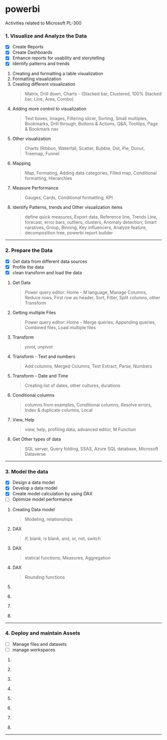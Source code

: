 # powerbi
Activities related to Microsoft PL-300


### 1. Visualize and Analyze the Data
- [x] Create Reports
- [x] Create Dashboards
- [x] Enhance reports for usability and storytelling
- [x] Identify patterns and trends

1. Creating and formatting a table visualization
2. Formatting visualization
3. Creating different visualization 
      >Matrix, Drill down, Charts - (Stacked bar, Clustered, 100% Stacked bar, Line, Area, Combo)
4. Adding more control to visualization
      >Text boxes, Images, Filtering slicer, Sorting, Small multiples, Bookmarks, Drill through, Buttons & Actions, Q&A, Tooltips, Page & Bookmark nav
5. Other visualization
      >Charts (Ribbon, Waterfall, Scatter, Bubble, Dot, Pie, Donut, Treemap, Funnel 
6. Mapping
      >Map, Formating, Adding data categories, Filled map, Conditional formatting, Hierarchies
7. Measure Performance
      >Gauges, Cards, Conditional formatting, KPI 
8. Identify Patterns, trends and Other visualization items
      >define quick measures, Export data, Reference line, Trends Line, forecast, error bars, outliers, clusters, Anomaly detection, Smart naratives,         Group, Binning, Key influencers, Analyze feature, decomposition tree, powerbi report builder 
 -----------------------------------------------------------------------------------------    

### 2. Prepare the Data
- [x] Get data from different data sources
- [x] Profile the data
- [x] clean transform and load the data

1. Get Data 
      >Power query editor: Home - M language, Manage Columns, Reduce rows, First row as header, Sort, Filter, Split columns, other Transform
2. Getting multiple Files 
      >Power query editor: Home - Merge queries, Appending queries, Combined files, Load multiple files
3. Transform
      >pivot, unpivot
4. Transform - Text and numbers
      >Add columns, Merged Columns, Text Extract, Parse, Numbers
5. Transform - Date and Time
      >Creating list of dates, other cultures, durations
6. Conditional columns 
      >columns from examples, Conditional columns, Resolve errors, Index & duplicate columns, Local
7. View, Help
      >view, help, profiling data, advanced editor, M Function
8. Get Other types of data
      >SQL server, Query folding, SSAS, Azure SQL database, Microsoft Dataverse
-----------------------------------------------------------------------------------------

### 3. Model the data
- [x] Design a data model
- [x] Develop a data model
- [x] Create model calculation by  using DAX
- [ ] Optimize model performance

1. Creating Data model
      >Modeling, relationships
2. DAX
      >if, blank, is blank, and, or, not, switch
3. DAX
      >statical functions, Measures, Aggregation
4. DAX
      >Rounding functions
5. 
      >
6. 
      >
7. 
      >
8. 
      >
-----------------------------------------------------------------------------------------

### 4. Deploy and maintain Assets
- [ ] Manage files and datasets
- [ ] manage workspaces

1. 
      >
2. 
      >
3. 
      >
4. 
      >
5. 
      >
6. 
      >
7. 
      >
8. 
      >
-----------------------------------------------------------------------------------------

